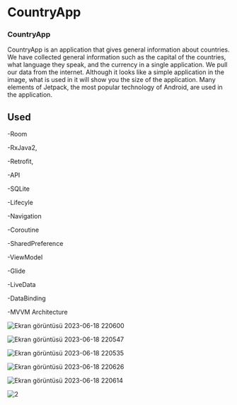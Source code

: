 # CountryApp

### CountryApp 
CountryApp is an application that gives general information about countries.
We have collected general information such as the capital of the countries, 
what language they speak, and the currency in a single application. 
We pull our data from the internet. 
Although it looks like a simple application in the image, what is used in it will show you the size of the application.
Many elements of Jetpack, the most popular technology of Android, are used in the application.

## Used
-Room


-RxJava2,


-Retrofit,


-API


-SQLite


-Lifecyle


-Navigation


-Coroutine


-SharedPreference


-ViewModel


-Glide


-LiveData


-DataBinding


-MVVM Architecture

![Ekran görüntüsü 2023-06-18 220600](https://github.com/SonerA1/CountryApp/assets/114054564/070994ce-6269-44a1-a5e5-5e1d939cc4c5)

![Ekran görüntüsü 2023-06-18 220547](https://github.com/SonerA1/CountryApp/assets/114054564/e8003b0a-b40b-49ff-b4b4-af8719b0ef1c)

![Ekran görüntüsü 2023-06-18 220535](https://github.com/SonerA1/CountryApp/assets/114054564/24de855d-27cf-4c8f-9851-dfdb6e3da8a6)

![Ekran görüntüsü 2023-06-18 220626](https://github.com/SonerA1/CountryApp/assets/114054564/7a3df346-8267-421a-a365-12002fbcadf6)

![Ekran görüntüsü 2023-06-18 220614](https://github.com/SonerA1/CountryApp/assets/114054564/5aae8409-f35c-4ace-8e53-e955d869bd46)

![2](https://github.com/SonerA1/CountryApp/assets/114054564/8dcb12cf-d5c7-4232-a596-9acce1d39971)


